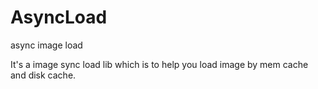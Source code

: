 # AsyncLoad
async image load

It's a image sync load lib which is to help you load image by mem cache and disk cache.
